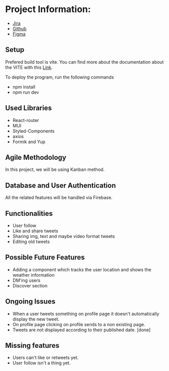 # Project Information:

- [Jira](https://kml-4291.atlassian.net/projects/T0?selectedItem=com.atlassian.plugins.atlassian-connect-plugin:jira-slack-integration__project-config-page)
- [Github](https://github.com/Clarusway-european-coders/SocialMedia)
- [Figma](https://www.figma.com/file/kyZoAV3MXO3m459of45iEl/Social-Media-Platform?t=BkYMTzj1VvFvamll-0)

## Setup

Prefered build tool is vite. You can find more about the documentation about the VITE with this [Link](https://vitejs.dev/guide/).

To deploy the program, run the following commands

- npm install
- npm run dev

## Used Libraries

- React-router
- MUI
- Styled-Components
- axios
- Formik and Yup

## Agile Methodology

In this project, we will be using Kanban method.

## Database and User Authentication

All the related features will be handled via Firebase.

## Functionalities

- User follow
- Like and share tweets
- Sharing img, text and maybe video format tweets
- Editing old tweets

## Possible Future Features

- Adding a component which tracks the user location and shows the weather information
- DM'ing users
- Discover section

## Ongoing Issues

- When a user tweets something on profile page it doesn't automatically display the new tweet.
- On profile page clicking on profile sends to a non existing page.
- Tweets are not displayed according to their published date. [done]

## Missing features

- Users can't like or retweets yet.
- User follow isn't a thing yet.
